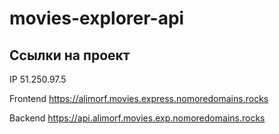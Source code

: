 # movies-explorer-api
## Ссылки на проект

IP 51.250.97.5

Frontend https://alimorf.movies.express.nomoredomains.rocks

Backend https://api.alimorf.movies.exp.nomoredomains.rocks
